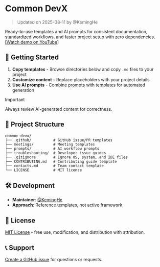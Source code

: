 # Common DevX

> Updated on 2025-08-11 by @KemingHe

Ready-to-use templates and AI prompts for consistent documentation, standardized workflows, and faster project setup with zero dependencies. [[Watch demo on YouTube]](https://youtu.be/Mfx0DFsCcTw)

## 🚀 Getting Started

1. **Copy templates** - Browse directories below and copy `.md` files to your project
2. **Customize content** - Replace placeholders with your project details
3. **Use AI prompts** - Combine [prompts](./prompts/) with templates for automated generation

> [!IMPORTANT]
> Always review AI-generated content for correctness.

## 📁 Project Structure

```plaintext
common-devx/
├── .github/          # GitHub issue/PR templates
├── meetings/         # Meeting templates
├── prompts/          # AI workflow prompts  
├── troubleshooting/  # Developer issue guides
├── .gitignore        # Ignore OS, system, and IDE files
├── CONTRIBUTING.md   # Contributing guide template
├── contacts.md       # Team contact template
└── LICENSE           # MIT license
```

## 🛠️ Development

- **Maintainer**: [@KemingHe](https://github.com/KemingHe)
- **Approach**: Reference templates, not active framework

## 📄 License

[MIT License](./LICENSE) - free use, modification, and distribution with attribution.

## 📞 Support

[Create a GitHub issue](https://github.com/KemingHe/common-devx/issues) for questions or requests.
